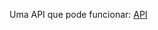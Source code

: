 Uma API que pode funcionar: [API](https://www.ipqualityscore.com/documentation/phone-number-validation-api/overview)